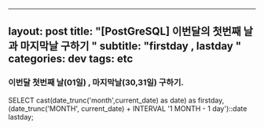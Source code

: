 
---
layout: post
title:  "[PostGreSQL] 이번달의 첫번째 날과 마지막날 구하기 "
subtitle:   "firstday , lastday "
categories: dev
tags: etc
--- 

### 이번달 첫번째 날(01일) , 마지막날(30,31일) 구하기.

SELECT 
cast(date_trunc('month',current_date) as date) as firstday, 
(date_trunc('MONTH', current_date) + INTERVAL '1 MONTH - 1 day')::date lastday;